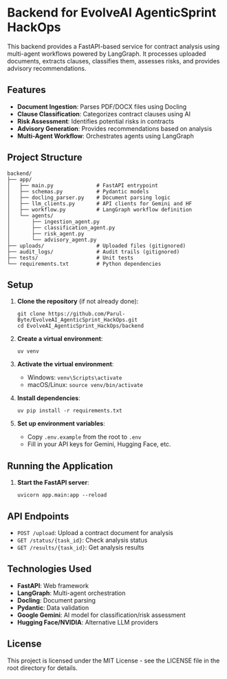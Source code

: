 # Backend for EvolveAI AgenticSprint HackOps

This backend provides a FastAPI-based service for contract analysis using multi-agent workflows powered by LangGraph. It processes uploaded documents, extracts clauses, classifies them, assesses risks, and provides advisory recommendations.

## Features

- **Document Ingestion**: Parses PDF/DOCX files using Docling
- **Clause Classification**: Categorizes contract clauses using AI
- **Risk Assessment**: Identifies potential risks in contracts
- **Advisory Generation**: Provides recommendations based on analysis
- **Multi-Agent Workflow**: Orchestrates agents using LangGraph

## Project Structure

```
backend/
├── app/
│   ├── main.py              # FastAPI entrypoint
│   ├── schemas.py           # Pydantic models
│   ├── docling_parser.py    # Document parsing logic
│   ├── llm_clients.py       # API clients for Gemini and HF
│   ├── workflow.py          # LangGraph workflow definition
│   └── agents/
│       ├── ingestion_agent.py
│       ├── classification_agent.py
│       ├── risk_agent.py
│       └── advisory_agent.py
├── uploads/                 # Uploaded files (gitignored)
├── audit_logs/              # Audit trails (gitignored)
├── tests/                   # Unit tests
└── requirements.txt         # Python dependencies
```

## Setup

1. **Clone the repository** (if not already done):
   ```
   git clone https://github.com/Parul-Byte/EvolveAI_AgenticSprint_HackOps.git
   cd EvolveAI_AgenticSprint_HackOps/backend
   ```

2. **Create a virtual environment**:
   ```
   uv venv
   ```

3. **Activate the virtual environment**:
   - Windows: `venv\Scripts\activate`
   - macOS/Linux: `source venv/bin/activate`

4. **Install dependencies**:
   ```
   uv pip install -r requirements.txt
   ```

5. **Set up environment variables**:
   - Copy `.env.example` from the root to `.env`
   - Fill in your API keys for Gemini, Hugging Face, etc.

## Running the Application

1. **Start the FastAPI server**:
   ```
   uvicorn app.main:app --reload
   ```

## API Endpoints

- `POST /upload`: Upload a contract document for analysis
- `GET /status/{task_id}`: Check analysis status
- `GET /results/{task_id}`: Get analysis results

## Technologies Used

- **FastAPI**: Web framework
- **LangGraph**: Multi-agent orchestration
- **Docling**: Document parsing
- **Pydantic**: Data validation
- **Google Gemini**: AI model for classification/risk assessment
- **Hugging Face/NVIDIA**: Alternative LLM providers

## License

This project is licensed under the MIT License - see the LICENSE file in the root directory for details.